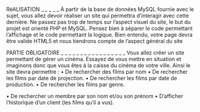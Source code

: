 RéALISATION _ _ _ _ _
À partir de la base de données MySQL fournie avec le sujet, vous allez devoir réaliser un site qui permettra
d’interagir avec cette dernière. Ne passez pas trop de temps sur l’aspect visuel du site, le but du projet
est orienté PHP et MySQL. Pensez bien à séparer le code permettant l’affichage et le code permettant la
logique. Bien entendu, votre page devra être valide HTML5 et nous tiendrons compte de l’aspect général
du site


PARTIE OBLIGATOIRE _ _ _ _ _ _ _ _ _ _ _ _ _ _ _ _ _
Vous allez créer un site permettant de gérer un cinéma. Essayez de vous mettre en situation et imaginons
donc que vous êtes à la caisse du cinéma de votre ville. Ainsi le site devra permettre :
• De rechercher des films par nom
• De rechercher les films par date de projection.
• De rechercher les films par date de production.
• De rechercher les films par genre.

• De rechercher un membre par son nom et/ou son prénom
• D’afficher l’historique d’un client (les films qu’il a vus).